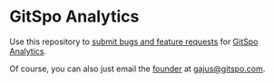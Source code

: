 # GitSpo Analytics

Use this repository to [submit bugs and feature requests](https://github.com/gitspo/gitspo-analytics/issues/new/choose) for [GitSpo Analytics](https://gitspo.com/analytics/).

Of course, you can also just email the [founder](https://github.com/gajus) at [gajus@gitspo.com](mailto:gajus@gitspo.com).

